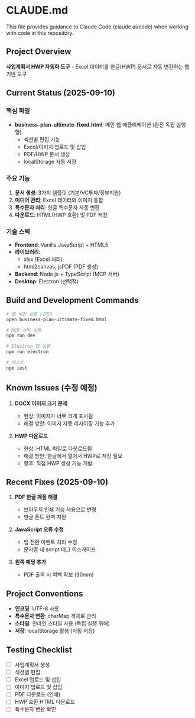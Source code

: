 # CLAUDE.md

This file provides guidance to Claude Code (claude.ai/code) when working with code in this repository.

## Project Overview

**사업계획서 HWP 자동화 도구** - Excel 데이터를 한글(HWP) 문서로 자동 변환하는 웹 기반 도구

## Current Status (2025-09-10)

### 핵심 파일
- **business-plan-ultimate-fixed.html**: 메인 웹 애플리케이션 (완전 독립 실행형)
  - 섹션별 편집 기능
  - Excel/이미지 업로드 및 삽입
  - PDF/HWP 문서 생성
  - localStorage 자동 저장

### 주요 기능
1. **문서 생성**: 3가지 템플릿 (기본/VC투자/정부지원)
2. **미디어 관리**: Excel 데이터와 이미지 통합
3. **특수문자 처리**: 한글 특수문자 자동 변환
4. **다운로드**: HTML(HWP 호환) 및 PDF 저장

### 기술 스택
- **Frontend**: Vanilla JavaScript + HTML5
- **라이브러리**: 
  - xlsx (Excel 처리)
  - html2canvas, jsPDF (PDF 생성)
- **Backend**: Node.js + TypeScript (MCP 서버)
- **Desktop**: Electron (선택적)

## Build and Development Commands

```bash
# 웹 버전 실행 (간단)
open business-plan-ultimate-fixed.html

# MCP 서버 실행
npm run dev

# Electron 앱 실행
npm run electron

# 테스트
npm test
```

## Known Issues (수정 예정)

1. **DOCX 이미지 크기 문제**
   - 현상: 이미지가 너무 크게 표시됨
   - 해결 방안: 이미지 자동 리사이징 기능 추가

2. **HWP 다운로드**
   - 현상: HTML 파일로 다운로드됨
   - 해결 방안: 한글에서 열어서 HWP로 저장 필요
   - 향후: 직접 HWP 생성 기능 개발

## Recent Fixes (2025-09-10)

1. **PDF 한글 깨짐 해결**
   - 브라우저 인쇄 기능 사용으로 변경
   - 한글 폰트 완벽 지원

2. **JavaScript 오류 수정**
   - 탭 전환 이벤트 처리 수정
   - 문자열 내 script 태그 이스케이프

3. **왼쪽 패딩 추가**
   - PDF 출력 시 여백 확보 (30mm)

## Project Conventions

- **인코딩**: UTF-8 사용
- **특수문자 변환**: charMap 객체로 관리
- **스타일**: 인라인 스타일 사용 (독립 실행 위해)
- **저장**: localStorage 활용 (자동 저장)

## Testing Checklist

- [ ] 사업계획서 생성
- [ ] 섹션별 편집
- [ ] Excel 업로드 및 삽입
- [ ] 이미지 업로드 및 삽입
- [ ] PDF 다운로드 (인쇄)
- [ ] HWP 호환 HTML 다운로드
- [ ] 특수문자 변환 확인